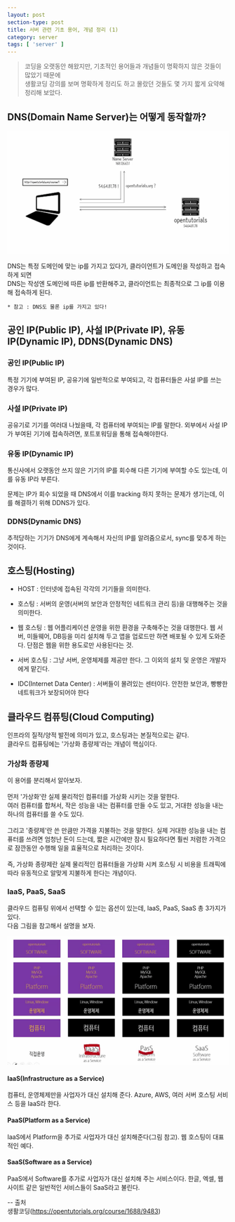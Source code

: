 ```yaml
---
layout: post
section-type: post
title: 서버 관련 기초 용어, 개념 정리 (1)
category: server
tags: [ 'server' ]
---
```


> 코딩을 오랫동안 해왔지만, 기초적인 용어들과 개념들이 명확하지 않은 것들이 많았기 때문에  
> 생활코딩 강의를 보며 명확하게 정리도 하고 몰랐던 것들도 몇 가지 짧게 요약해 정리해 보았다.

## DNS(Domain Name Server)는 어떻게 동작할까?

![DNS](/images/posts/DNS.png)

DNS는 특정 도메인에 맞는 ip를 가지고 있다가, 클라이언트가 도메인을 작성하고 접속하게 되면  
DNS는 작성엔 도메인에 따른 ip를 반환해주고, 클라이언트는 최종적으로 그 ip를 이용해 접속하게 된다.  

``` text
* 참고 : DNS도 물론 ip를 가지고 있다!
```

## 공인 IP(Public IP), 사설 IP(Private IP), 유동 IP(Dynamic IP), DDNS(Dynamic DNS)

### 공인 IP(Public IP)

특정 기기에 부여된 IP, 공유기에 일반적으로 부여되고, 각 컴퓨터들은 사설 IP를 쓰는 경우가 많다.

### 사설 IP(Private IP)

공유기로 기기를 여러대 나눴을때, 각 컴퓨터에 부여되는 IP를 말한다. 외부에서 사설 IP가 부여된 기기에 접속하려면, 포트포워딩을 통해 접속해야한다.

### 유동 IP(Dynamic IP)

통신사에서 오랫동안 쓰지 않은 기기의 IP를 회수해 다른 기기에 부여할 수도 있는데, 이를 유동 IP라 부른다.

문제는 IP가 회수 되었을 때 DNS에서 이를 tracking 하지 못하는 문제가 생기는데, 이를 해결하기 위해 DDNS가 있다.

### DDNS(Dynamic DNS)
추적당하는 기기가 DNS에게 계속해서 자신의 IP를 알려줌으로서, sync를 맞추게 하는 것이다.


## 호스팅(Hosting)

- HOST : 인터넷에 접속된 각각의 기기들을 의미한다.
- 호스팅 : 서버의 운영(서버의 보안과 안정적인 네트워크 관리 등)을 대행해주는 것을 의미한다.
 - 웹 호스팅 : 웹 어플리케이션 운영을 위한 환경을 구축해주는 것을 대행한다. 웹 서버, 미들웨어, DB등을 미리 설치해 두고 앱을 업로드만 하면 배포될 수 있게 도와준다. 단점은 웹을 위한 용도로만 사용된다는 것.
 - 서버 호스팅 : 그냥 서버, 운영체제를 제공만 한다. 그 이외의 설치 및 운영은 개발자에게 맡긴다.

- IDC(Internet Data Center) : 서버들이 몰려있는 센터이다. 안전한 보안과, 빵빵한 네트워크가 보장되어야 한다

## 클라우드 컴퓨팅(Cloud Computing)

인프라의 질적/양적 발전에 의미가 있고, 호스팅과는 본질적으로는 같다.  
클라우드 컴퓨팅에는 '가상화 종량제'라는 개념이 핵심이다.

### 가상화 종량제

이 용어를 분리해서 알아보자.  
<br/>
먼저 '가상화'란 실제 물리적인 컴퓨터를 가상화 시키는 것을 말한다.  
여러 컴퓨터를 합쳐서, 작은 성능을 내는 컴퓨터를 만들 수도 있고, 거대한 성능을 내는 하나의 컴퓨터를 쓸 수도 있다.  
<br/>
그리고 '종량제'란 쓴 만큼만 가격을 지불하는 것을 말한다. 실제 거대한 성능을 내는 컴퓨터를 쓰려면 엄청난 돈이 드는데, 짧은 시간에만 잠시 필요하다면 훨씬 저렴한 가격으로 잠깐동안 수행해 일을 효율적으로 처리하는 것이다.  
<br/>
즉, 가상화 종량제란 실제 물리적인 컴퓨터들을 가상화 시켜 호스팅 시 비용을 트래픽에 따라 유동적으로 알맞게 지불하게 한다는 개념이다.

### IaaS, PaaS, SaaS

클라우드 컴퓨팅 위에서 선택할 수 있는 옵션이 있는데, IaaS, PaaS, SaaS 총 3가지가 있다.  
다음 그림을 참고해서 설명을 보자.

![OPTIONS](/images/posts/options.png)

#### IaaS(Infrastructure as a Service)

컴퓨터, 운영체제만을 사업자가 대신 설치해 준다. Azure, AWS, 여러 서버 호스팅 서비스 등을 IaaS라 한다.

#### PaaS(Platform as a Service)

IaaS에서 Platform을 추가로 사업자가 대신 설치해준다(그림 참고). 웹 호스팅이 대표적인 예다.

#### SaaS(Software as a Service)

PaaS에서 Software를 추가로 사업자가 대신 설치해 주는 서비스이다. 한글, 엑셀, 웹사이트 같은 일반적인 서비스들이 SaaS라고 불린다.


-- 출처  
생활코딩(https://opentutorials.org/course/1688/9483)  
